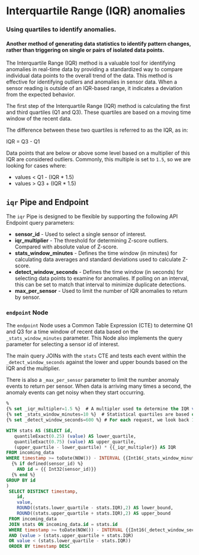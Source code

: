 # Interquartile Range (IQR) anomalies
### Using quartiles to identify anomalies. 

#### Another method of generating data statistics to identify pattern changes, rather than triggering on single or pairs of isolated data points.

The Interquartile Range (IQR) method is a valuable tool for identifying anomalies in real-time data by providing a standardized way to compare individual data points to the overall trend of the data. This method is effective for identifying outliers and anomalies in sensor data. When a sensor reading is outside of an IQR-based range, it indicates a deviation from the expected behavior. 

The first step of the Interquartile Range (IQR) method is calculating the first and third quartiles (Q1 and Q3). These quartiles are based on a moving time window of the recent data. 

The difference between these two quartiles is referred to as the IQR, as in:

IQR = Q3 - Q1

Data points that are below or above some level based on a multiplier of this IQR are considered outliers. Commonly, this multiple is set to `1.5`, so we are looking for cases where:

* values < Q1 - (IQR * 1.5) 
* values > Q3 + (IQR * 1.5) 

## `iqr` Pipe and Endpoint

The `iqr` Pipe is designed to be flexible by supporting the following API Endpoint query parameters:
* **sensor_id** - Used to select a single sensor of interest.
* **iqr_multiplier** - The threshold for determining Z-score outliers. Compared with absolute value of Z-score.
* **stats_window_minutes** - Defines the time window (in minutes) for calculating data averages and standard deviations used to calculate Z-score.
* **detect_window_seconds** - Defines the time window (in seconds) for selecting data points to examine for anomalies. If polling on an interval, this can be set to match that interval to minimize duplicate detections.
* **max_per_sensor** - Used to limit the number of IQR anomalies to return by sensor.

### `endpoint` Node

The `endpoint` Node uses a Common Table Expression (CTE) to determine Q1 and Q3 for a time window of recent data based on the `_stats_window_minutes` parameter. This Node also implements the query parameter for selecting a sensor id of interest. 

The main query JOINs with the `stats` CTE and tests each event within the `_detect_window_seconds` against the lower and upper bounds based on the IQR and the multiplier. 

There is also a `_max_per_sensor` parameter to limit the number anomaly events to return per sensor. When data is arriving many times a second, the anomaly events can get noisy when they start occurring. 


```sql
%
{% set _iqr_multipler=1.5 %}  # A multipler used to determine the IQR value. 
{% set _stats_window_minutes=10 %}  # Statistical quartiles are based on this most recent window.
{% set _detect_window_seconds=600 %} # For each request, we look back 10 minutes. 

WITH stats AS (SELECT id,
   quantileExact(0.25) (value) AS lower_quartile,
   quantileExact(0.75) (value) AS upper_quartile,
   (upper_quartile - lower_quartile) * {{_iqr_multipler}} AS IQR
FROM incoming_data
WHERE timestamp >= toDate(NOW()) - INTERVAL {{Int16(_stats_window_minutes)}} MINUTES
  {% if defined(sensor_id) %}               
    AND id = {{ Int32(sensor_id)}}
  {% end %}    
GROUP BY id
)
 SELECT DISTINCT timestamp, 
    id, 
    value, 
    ROUND((stats.lower_quartile - stats.IQR),2) AS lower_bound, 
    ROUND((stats.upper_quartile + stats.IQR),2) AS upper_bound 
 FROM incoming_data
 JOIN stats ON incoming_data.id = stats.id
 WHERE timestamp >= toDate(NOW()) - INTERVAL {{Int16(_detect_window_seconds)}} SECONDS
 AND (value > (stats.upper_quartile + stats.IQR)
 OR value < (stats.lower_quartile - stats.IQR))
 ORDER BY timestamp DESC

```
